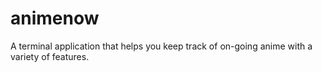 # animenow
A terminal application that helps you keep track of on-going anime with a variety of features.

